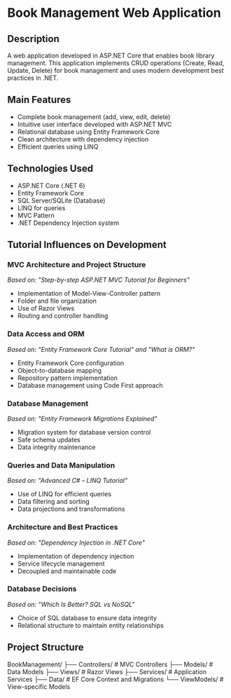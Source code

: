 # Book Management Web Application

## Description
A web application developed in ASP.NET Core that enables book library management. This application implements CRUD operations (Create, Read, Update, Delete) for book management and uses modern development best practices in .NET.

## Main Features
- Complete book management (add, view, edit, delete)
- Intuitive user interface developed with ASP.NET MVC
- Relational database using Entity Framework Core
- Clean architecture with dependency injection
- Efficient queries using LINQ

## Technologies Used
- ASP.NET Core (.NET 6)
- Entity Framework Core
- SQL Server/SQLite (Database)
- LINQ for queries
- MVC Pattern
- .NET Dependency Injection system

## Tutorial Influences on Development

### MVC Architecture and Project Structure
*Based on: "Step-by-step ASP.NET MVC Tutorial for Beginners"*
- Implementation of Model-View-Controller pattern
- Folder and file organization
- Use of Razor Views
- Routing and controller handling

### Data Access and ORM
*Based on: "Entity Framework Core Tutorial" and "What is ORM?"*
- Entity Framework Core configuration
- Object-to-database mapping
- Repository pattern implementation
- Database management using Code First approach

### Database Management
*Based on: "Entity Framework Migrations Explained"*
- Migration system for database version control
- Safe schema updates
- Data integrity maintenance

### Queries and Data Manipulation
*Based on: "Advanced C# – LINQ Tutorial"*
- Use of LINQ for efficient queries
- Data filtering and sorting
- Data projections and transformations

### Architecture and Best Practices
*Based on: "Dependency Injection in .NET Core"*
- Implementation of dependency injection
- Service lifecycle management
- Decoupled and maintainable code

### Database Decisions
*Based on: "Which Is Better? SQL vs NoSQL"*
- Choice of SQL database to ensure data integrity
- Relational structure to maintain entity relationships

## Project Structure
BookManagement/
├── Controllers/ # MVC Controllers
├── Models/ # Data Models
├── Views/ # Razor Views
├── Services/ # Application Services
├── Data/ # EF Core Context and Migrations
└── ViewModels/ # View-specific Models
